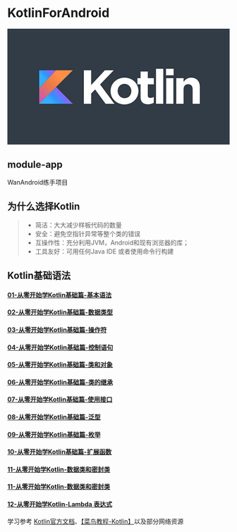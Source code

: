 # KotlinForAndroid
<div align=center>
    <img src="https://github.com/SiberiaDante/KotlinForAndroid/blob/master/assets/bg_kotlin.jpg"/>
</div>

## module-app
WanAndroid练手项目

## 为什么选择Kotlin
>* 简洁：大大减少样板代码的数量
>* 安全：避免空指针异常等整个类的错误
>* 互操作性：充分利用JVM，Android和现有浏览器的库；
>* 工具友好：可用任何Java IDE 或者使用命令行构建

## Kotlin基础语法
#### [01-从零开始学Kotlin基础篇-基本语法](https://github.com/SiberiaDante/KotlinForAndroid/blob/master/Document/01-%E4%BB%8E%E9%9B%B6%E5%BC%80%E5%A7%8B%E5%AD%A6Kotlin-%E5%9F%BA%E7%A1%80%E8%AF%AD%E6%B3%95.md)
#### [02-从零开始学Kotlin基础篇-数据类型](https://github.com/SiberiaDante/KotlinForAndroid/blob/master/Document/02-%E4%BB%8E%E9%9B%B6%E5%BC%80%E5%A7%8B%E5%AD%A6Kotlin-%E6%95%B0%E6%8D%AE%E7%B1%BB%E5%9E%8B.md)
#### [03-从零开始学Kotlin基础篇-操作符](https://github.com/SiberiaDante/KotlinForAndroid/blob/master/Document/03-%E4%BB%8E%E9%9B%B6%E5%BC%80%E5%A7%8B%E5%AD%A6Kotlin-%E6%93%8D%E4%BD%9C%E7%AC%A6.md)
#### [04-从零开始学Kotlin基础篇-控制语句](https://github.com/SiberiaDante/KotlinForAndroid/blob/master/Document/04-%E4%BB%8E%E9%9B%B6%E5%BC%80%E5%A7%8B%E5%AD%A6Kotlin-%E6%8E%A7%E5%88%B6%E8%AF%AD%E5%8F%A5.md)
#### [05-从零开始学Kotlin基础篇-类和对象](https://github.com/SiberiaDante/KotlinForAndroid/blob/master/Document/05-%E4%BB%8E%E9%9B%B6%E5%BC%80%E5%A7%8B%E5%AD%A6Kotlin-%E7%B1%BB%E5%92%8C%E5%AF%B9%E8%B1%A1.md)
#### [06-从零开始学Kotlin基础篇-类的继承](https://github.com/SiberiaDante/KotlinForAndroid/blob/master/Document/06-%E4%BB%8E%E9%9B%B6%E5%BC%80%E5%A7%8B%E5%AD%A6Kotlin-%E7%B1%BB%E7%9A%84%E7%BB%A7%E6%89%BF.md)
#### [07-从零开始学Kotlin基础篇-使用接口](https://github.com/SiberiaDante/KotlinForAndroid/blob/master/Document/07-%E4%BB%8E%E9%9B%B6%E5%BC%80%E5%A7%8B%E5%AD%A6Kotlin-%E4%BD%BF%E7%94%A8%E6%8E%A5%E5%8F%A3.md)
#### [08-从零开始学Kotlin基础篇-泛型](https://github.com/SiberiaDante/KotlinForAndroid/blob/master/Document/08-%E4%BB%8E%E9%9B%B6%E5%BC%80%E5%A7%8B%E5%AD%A6Kotlin-%E6%B3%9B%E5%9E%8B.md)
#### [09-从零开始学Kotlin基础篇-枚举](https://github.com/SiberiaDante/KotlinForAndroid/blob/master/Document/09-%E4%BB%8E%E9%9B%B6%E5%BC%80%E5%A7%8B%E5%AD%A6Kotlin-%E6%9E%9A%E4%B8%BE.md)
#### [10-从零开始学Kotlin基础篇-扩展函数](https://github.com/SiberiaDante/KotlinForAndroid/blob/master/Document/10-%E4%BB%8E%E9%9B%B6%E5%BC%80%E5%A7%8B%E5%AD%A6Kotlin-%E6%89%A9%E5%B1%95%E5%87%BD%E6%95%B0.md)
#### [11-从零开始学Kotlin-数据类和密封类]()
#### [11-从零开始学Kotlin-数据类和密封类]()
#### [12-从零开始学Kotlin-Lambda 表达式]()





学习参考 [Kotlin官方文档](http://www.kotlincn.net/docs/reference/)、[【菜鸟教程-Kotlin】](http://www.runoob.com/kotlin/kotlin-generics.html)以及部分网络资源